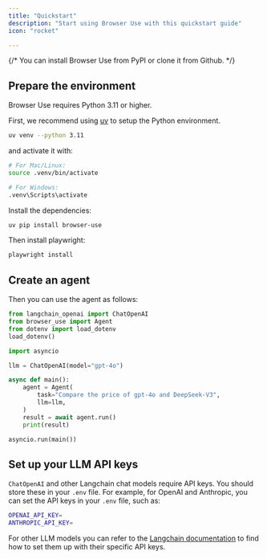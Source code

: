 ```yaml
---
title: "Quickstart"
description: "Start using Browser Use with this quickstart guide"
icon: "rocket"

---
```


{/* You can install Browser Use from PyPI or clone it from Github. */}

## Prepare the environment

Browser Use requires Python 3.11 or higher.

First, we recommend using [uv](https://docs.astral.sh/uv/) to setup the Python environment.

```bash
uv venv --python 3.11
```

and activate it with:

```bash
# For Mac/Linux:
source .venv/bin/activate

# For Windows:
.venv\Scripts\activate
```

Install the dependencies:

```bash
uv pip install browser-use
```

Then install playwright:

```bash
playwright install
```

## Create an agent

Then you can use the agent as follows:

```python agent.py
from langchain_openai import ChatOpenAI
from browser_use import Agent
from dotenv import load_dotenv
load_dotenv()

import asyncio

llm = ChatOpenAI(model="gpt-4o")

async def main():
    agent = Agent(
        task="Compare the price of gpt-4o and DeepSeek-V3",
        llm=llm,
    )
    result = await agent.run()
    print(result)

asyncio.run(main())
```

## Set up your LLM API keys

`ChatOpenAI` and other Langchain chat models require API keys. You should store these in your `.env` file. For example, for OpenAI and Anthropic, you can set the API keys in your `.env` file, such as:


```bash .env
OPENAI_API_KEY=
ANTHROPIC_API_KEY=
```

For other LLM models you can refer to the [Langchain documentation](https://python.langchain.com/docs/integrations/chat/) to find how to set them up with their specific API keys.